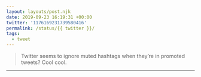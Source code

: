 ```yaml
---
layout: layouts/post.njk
date: 2019-09-23 16:19:31 +00:00
twitter: '1176169231739580416'
permalink: /status/{{ twitter }}/
tags: 
  - tweet
---
```


> Twitter seems to ignore muted hashtags when they’re in promoted tweets? Cool cool.

---
